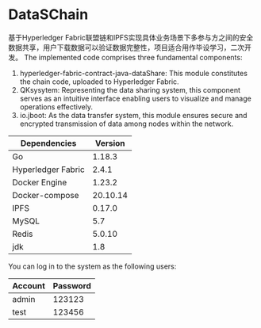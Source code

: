 # DataSChain
基于Hyperledger Fabric联盟链和IPFS实现具体业务场景下多参与方之间的安全数据共享，用户下载数据可以验证数据完整性，项目适合用作毕设学习，二次开发。
The implemented code comprises three fundamental components:

1. hyperledger-fabric-contract-java-dataShare: This module constitutes the chain code, uploaded to  Hyperledger Fabric.
2. QKsysytem: Representing the data sharing system, this component serves as an intuitive interface enabling users to visualize and manage operations effectively.
3. io.jboot: As the data transfer system, this module ensures secure and encrypted transmission of data among nodes within the network.

| Dependencies       | Version  |
| ------------------ | -------- |
| Go                 | 1.18.3   |
| Hyperledger Fabric | 2.4.1    |
| Docker Engine      | 1.23.2   |
| Docker-compose     | 20.10.14 |
| IPFS               | 0.17.0   |
| MySQL              | 5.7      |
| Redis              | 5.0.10   |
| jdk                | 1.8      |

You can log in to the system as the following users:

| Account | Password |
| ------- | -------- |
| admin   | 123123   |
| test    | 123456   |
